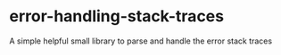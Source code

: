 # error-handling-stack-traces
A simple helpful small library to parse and handle the error stack traces
